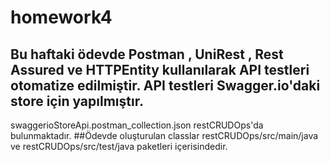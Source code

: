 # homework4

## Bu haftaki ödevde Postman , UniRest , Rest Assured ve HTTPEntity kullanılarak API testleri otomatize edilmiştir. API testleri Swagger.io'daki store için yapılmıştır.
swaggerioStoreApi.postman_collection.json restCRUDOps'da bulunmaktadır.
##Ödevde oluşturulan classlar restCRUDOps/src/main/java ve restCRUDOps/src/test/java paketleri içerisindedir. 
